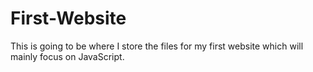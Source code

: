 # First-Website
This is going to be where I store the files for my first website which will mainly focus on JavaScript.
